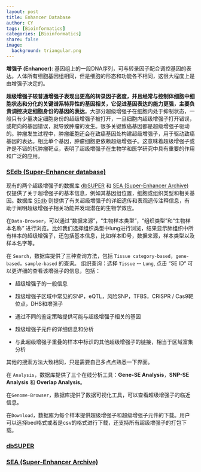 ```yaml
---
layout: post
title: Enhancer Database   
author: CY
tags: [Bioinformatics]
categories: [Bioinformatics]
share: false
image:
  background: triangular.png 
---
```




**增强子 (Enhancer)**: 基因组上的一段DNA序列，可与转录因子配合调控基因的表达。人体所有细胞基因组相同，但是细胞的形态和功能各不相同，这很大程度上是由增强子决定的。              

**超级增强子较普通增强子表现出更高的转录因子密度，并且经常与控制体细胞中细胞状态和分化的关键谱系特异性的基因相关，它促进基因表达的能力更强，主要负责调控决定细胞身份的基因的表达**。大部分超级增强子在细胞内处于抑制状态，一般只有少量决定细胞身份的超级增强子被打开，一旦细胞内超级增强子打开错误，或靶向的基因错误，就导致肿瘤的发生。很多关键致癌基因都是超级增强子驱动的。肿瘤发生过程中，肿瘤细胞还会在致癌基因处构建超级增强子，用于驱动致癌基因的表达。相比单个基因，肿瘤细胞更依赖超级增强子。这意味着超级增强子或许是不错的抗肿瘤靶点，表明了超级增强子在生物学和医学研究中具有重要的作用和广泛的应用。



### [SEdb (**S**uper-**E**nhancer **d**ata**b**ase)](http://www.licpathway.net/sedb/)                     

现有的两个超级增强子的数据库 [dbSUPER](http://asntech.org/dbsuper/) 和 [SEA (Super-Enhancer Archive)](https://sea.nebulagene.com/SEA/) 仅提供了关于超增强子的基本信息，例如其基因组位置，细胞或组织类型和相关基因。数据库 [SEdb](http://www.licpathway.net/sedb/) 则提供了有关超级增强子的详细遗传和表观遗传注释信息，有助于阐明超级增强子相关功能并发现潜在的生物学效应。           

在`Data-Browser`，可以通过“数据来源”，“生物样本类型”，“组织类型”和“生物样本名称” 进行浏览。比如我们选择组织类型中lung进行浏览，结果显示肺组织中所有样本的超级增强子，还包括基本信息，比如样本ID号，数据来源，样本类型以及样本名字等。  

在 `Search`，数据库提供了三种查询方法，包括 `Tissue category-based`，`gene-based`，`sample-based` 的查询。  组织查询：选择 `Tissue` -- `Lung`, 点击 “SE ID“ 可以更详细的查看该增强子的信息，包括：      

- 超级增强子的一般信息        

- 超级增强子区域中常见的SNP，eQTL，风险SNP，TFBS，CRISPR / Cas9靶位点，DHS和增强子        

- 通过不同的鉴定策略提供可能与超级增强子相关的基因                 

- 超级增强子元件的详细信息和分析                        

- 与此超级增强子重叠的样本中标识的其他超级增强子的链接，相当于区域富集分析                                     

其他的搜索方法大致相同，只是需要自己多点点熟悉一下界面。                    

在 `Analysis`，数据库提供了三个在线分析工具：**Gene-SE Analysis**，**SNP-SE Analysis** 和 **Overlap Analysis**。                            

在`Genome-Browser`，数据库提供了数据可视化工具，可以查看超级增强子的临近信息。                 

在`Download`，数据库为每个样本提供超级增强子和超级增强子元件的下载。用户可以选择bed格式或者是csv的格式进行下载，还支持所有超级增强子的打包下载。                                    



### [dbSUPER](http://asntech.org/dbsuper/)           






### [SEA (Super-Enhancer Archive)](https://sea.nebulagene.com/SEA/)